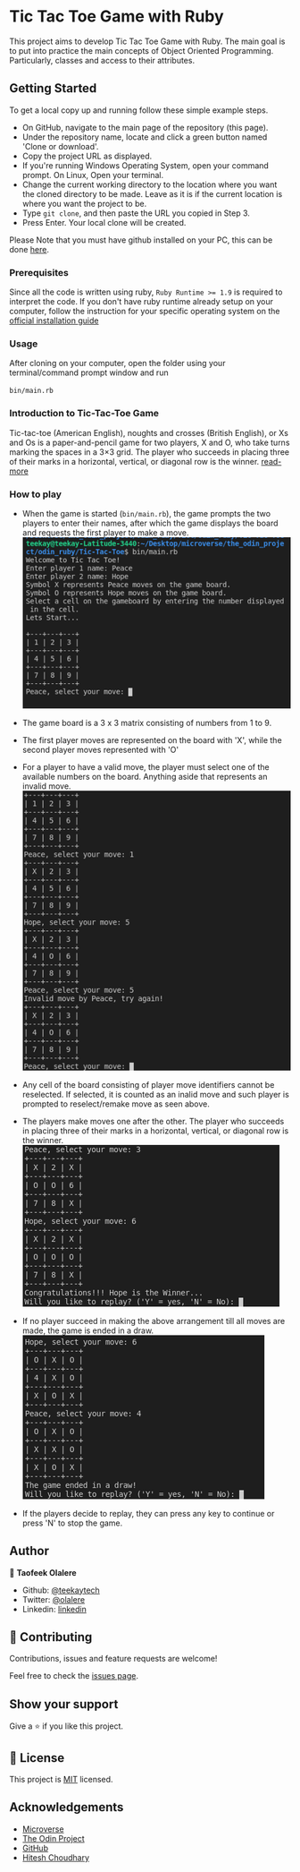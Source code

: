 # Tic Tac Toe Game with Ruby

This project aims to develop Tic Tac Toe Game with Ruby. The main goal is to put into practice the main concepts of Object Oriented Programming. Particularly, classes and access to their attributes.

## Getting Started

To get a local copy up and running follow these simple example steps.

- On GitHub, navigate to the main page of the repository (this page).
- Under the repository name, locate and click a green button named 'Clone or download'. 
- Copy the project URL as displayed.
- If you're running Windows Operating System, open your command prompt. On Linux, Open your terminal.
- Change the current working directory to the location where you want the cloned directory to be made. Leave as it is if the current location is where you want the project to be.
- Type `git clone`, and then paste the URL you copied in Step 3.
- Press Enter. Your local clone will be created.

Please Note that you must have github installed on your PC, this can be done [here](https://gist.github.com/derhuerst/1b15ff4652a867391f03).


### Prerequisites

Since all the code is written using ruby, `Ruby Runtime >= 1.9` is required to interpret the code. If you don't have ruby runtime already setup on your computer, follow the instruction for your specific operating system on the [official installation guide](https://www.ruby-lang.org/en/documentation/installation/)

### Usage

After cloning on your computer, open the folder using your terminal/command prompt window and run

`bin/main.rb`

### Introduction to Tic-Tac-Toe Game
Tic-tac-toe (American English), noughts and crosses (British English), or Xs and Os is a paper-and-pencil game for two players, X and O, who take turns marking the spaces in a 3×3 grid. The player who succeeds in placing three of their marks in a horizontal, vertical, or diagonal row is the winner. [read-more](https://en.wikipedia.org/wiki/Tic-tac-toe)

### How to play
- When the game is started (`bin/main.rb`), the game prompts the two players to enter their names, after which the game displays the board and requests the first player to make a move.<br>
![screenshot](/assets/img/shot1.png)

- The game board is a 3 x 3 matrix consisting of numbers from 1 to 9.
- The first player moves are represented on the board with 'X', while the second player moves represented with 'O'
- For a player to have a valid move, the player must select one of the available numbers on the board. Anything aside that represents an invalid move.<br>
![screenshot](/assets/img/shot2.png)

- Any cell of the board consisting of player move identifiers cannot be reselected. If selected, it is counted as an inalid move and such player is prompted to reselect/remake move as seen above.

- The players make moves one after the other. The player who succeeds in placing three of their marks in a horizontal, vertical, or diagonal row is the winner.<br>
![screenshot](/assets/img/shot3.png)

- If no player succeed in making the above arrangement till all moves are made, the game is ended in a draw.<br>
![screenshot](/assets/img/shot4.png)

- If the players decide to replay, they can press any key to continue or press 'N' to stop the game.

## Author

👤 **Taofeek Olalere**

- Github: [@teekaytech](https://github.com/teekaytech)
- Twitter: [@olalere](https://twitter.com/ola_lere)
- Linkedin: [linkedin](https://linkedin.com/in/teekaytech)

## 🤝 Contributing

Contributions, issues and feature requests are welcome!

Feel free to check the [issues page](issues/).

## Show your support

Give a ⭐️ if you like this project.

## 📝 License

This project is [MIT](lic.url) licensed.

## Acknowledgements

- [Microverse](https://microverse.pathwright.com/library/fast-track-curriculum/69047/path/step/57421589/)
- [The Odin Project](https://www.theodinproject.com/courses/ruby-programming/lessons/basic-enumerable-methods#learning-outcomes)
- [GitHub](https://help.github.com/en/github/creating-cloning-and-archiving-repositories/cloning-a-repository)
- [Hitesh Choudhary](https://www.youtube.com/watch?v=qU_gdQ1FvjM)